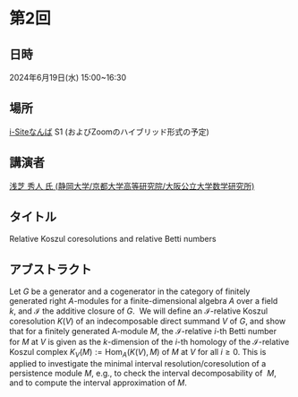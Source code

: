 
<script type="text/x-mathjax-config">MathJax.Hub.Config({tex2jax:{inlineMath:[['\$','\$'],['\\(','\\)']],processEscapes:true},CommonHTML: {matchFontHeight:false}});</script>
<script type="text/javascript" async src="https://cdnjs.cloudflare.com/ajax/libs/mathjax/2.7.1/MathJax.js?config=TeX-MML-AM_CHTML"></script>

# 第2回

## 日時
2024年6月19日(水) 15:00~16:30

## 場所
[i-Siteなんば](https://www.omu.ac.jp/isite/) S1
(およびZoomのハイブリッド形式の予定)

## 講演者
[浅芝 秀人 氏 (静岡大学/京都大学高等研究院/大阪公立大学数学研究所)](https://wwp.shizuoka.ac.jp/asashiba/hideto-asashibas-website/)

## タイトル
Relative Koszul coresolutions and relative Betti numbers


## アブストラクト
Let $G$ be a generator and a cogenerator in the category of finitely generated right $A$-modules for a finite-dimensional algebra $A$ over a field $k$, and $\mathcal{I}$ the additive closure of $G$.  We will define an $\mathcal{I}$-relative Koszul coresolution $K(V)$ of an indecomposable direct summand $V$ of $G$, and show that for a finitely generated A-module $M$, the $\mathcal{I}$-relative $i$-th Betti number for $M$ at $V$ is given as the $k$-dimension of the $i$-th homology of the
$\mathcal{I}$-relative Koszul complex $K_V(M):= \mathrm{Hom}_A(K(V),M)$ of $M$ at $V$ for all $i \geq 0$. This is applied to investigate the minimal interval resolution/coresolution of a persistence module $M$, e.g., to check the interval decomposability of  $M$, and to compute the interval approximation of $M$.